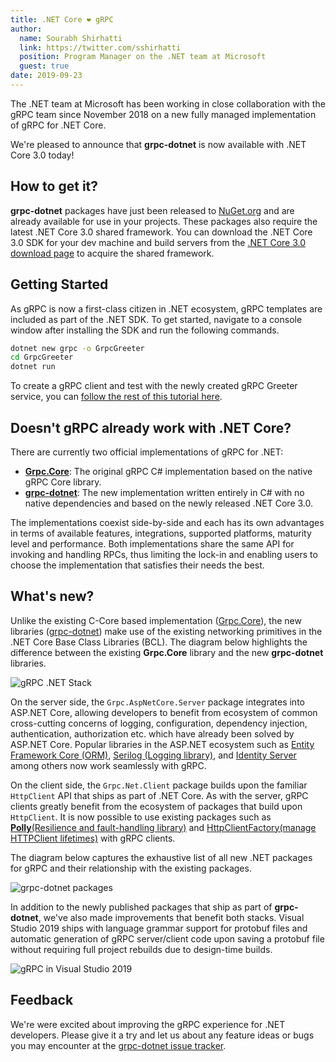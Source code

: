 ```yaml
---
title: .NET Core ❤ gRPC
author:
  name: Sourabh Shirhatti
  link: https://twitter.com/sshirhatti
  position: Program Manager on the .NET team at Microsoft
  guest: true
date: 2019-09-23
---
```


The .NET team at Microsoft has been working in close collaboration with the gRPC team since November 2018 on a new fully managed implementation of gRPC for .NET Core.

We're pleased to announce that **grpc-dotnet** is now available with .NET Core 3.0 today!

## How to get it?

**grpc-dotnet** packages have just been released to [NuGet.org](https://www.nuget.org/profiles/grpc-packages) and are already available for use in your projects. These packages also require the latest .NET Core 3.0 shared framework. You can download the .NET Core 3.0 SDK for your dev machine and build servers from the [.NET Core 3.0 download page](https://aka.ms/netcore3download) to acquire the shared framework.

## Getting Started

As gRPC is now a first-class citizen in .NET ecosystem, gRPC templates are included as part of the .NET SDK. To get started, navigate to a console window after installing the SDK and run the following commands.

```sh
dotnet new grpc -o GrpcGreeter
cd GrpcGreeter
dotnet run
```

To create a gRPC client and test with the newly created gRPC Greeter service, you can [follow the rest of this tutorial here](https://docs.microsoft.com/aspnet/core/tutorials/grpc/grpc-start).

## Doesn't gRPC already work with .NET Core?

There are currently two official implementations of gRPC for .NET:

- [**Grpc.Core**](https://github.com/grpc/grpc/tree/master/src/csharp): The original gRPC C# implementation based on the native gRPC Core library.
- [**grpc-dotnet**](https://github.com/grpc/grpc-dotnet): The new implementation written entirely in C# with no native dependencies and based on the newly released .NET Core 3.0.

The implementations coexist side-by-side and each has its own advantages in terms of available features, integrations, supported platforms, maturity level and performance. Both implementations share the same API for invoking and handling RPCs, thus limiting the lock-in and enabling users to choose the implementation that satisfies their needs the best.

## What's new?

Unlike the existing C-Core based implementation ([Grpc.Core](https://github.com/grpc/grpc/tree/master/src/csharp)), the new libraries ([grpc-dotnet](https://github.com/grpc/grpc-dotnet)) make use of the existing networking primitives in the .NET Core Base Class Libraries (BCL). The diagram below highlights the difference between the existing **Grpc.Core** library and the new **grpc-dotnet** libraries.

<p><img src="/img/grpc-dotnet.svg" alt="gRPC .NET Stack" style="max-width: 800px" /></p>

On the server side, the `Grpc.AspNetCore.Server` package integrates into ASP.NET Core, allowing developers to benefit from ecosystem of common cross-cutting concerns of logging, configuration, dependency injection, authentication, authorization etc. which have already been solved by ASP.NET Core. Popular libraries in the ASP.NET ecosystem such as [Entity Framework Core (ORM)](https://github.com/aspnet/EntityFrameworkCore), [Serilog (Logging library)](https://github.com/serilog/serilog), and [Identity Server](https://github.com/IdentityServer/IdentityServer4) among others now work seamlessly with gRPC.

On the client side, the `Grpc.Net.Client` package builds upon the familiar `HttpClient` API that ships as part of .NET Core. As with the server, gRPC clients greatly benefit from the ecosystem of packages that build upon `HttpClient`. It is now possible to use existing packages such as [**Polly**(Resilience and fault-handling library)](https://github.com/App-vNext/Polly) and [HttpClientFactory(manage HTTPClient lifetimes)](https://docs.microsoft.com/aspnet/core/fundamentals/http-requests) with gRPC clients.

The diagram below captures the exhaustive list of all new .NET packages for gRPC and their relationship with the existing packages.

<p><img src="/img/grpc-dotnet-packages.svg" alt="grpc-dotnet packages" style="max-width: 800px" /></p>

In addition to the newly published packages that ship as part of **grpc-dotnet**, we've also made improvements that benefit both stacks. Visual Studio 2019 ships with language grammar support for protobuf files and automatic generation of gRPC server/client code upon saving a protobuf file without requiring full project rebuilds due to design-time builds.

<p><img src="/img/grpc-visualstudio.png" alt="gRPC in Visual Studio 2019" /></p>

## Feedback

We're were excited about improving the gRPC experience for .NET developers. Please give it a try and let us about any feature ideas or bugs you may encounter at the [grpc-dotnet issue tracker](https://github.com/grpc/grpc-dotnet/issues).
